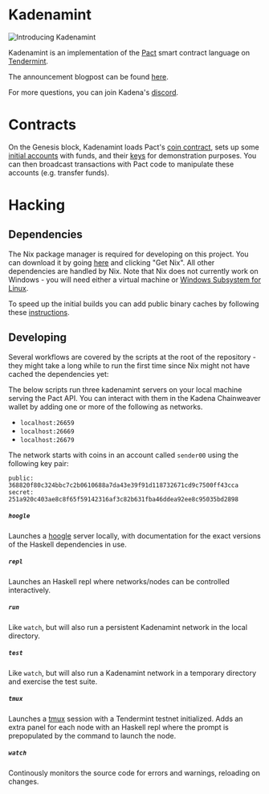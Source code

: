 # Kadenamint

![Introducing Kadenamint](https://miro.medium.com/max/1156/1*ioGNdm7WNixtlNPLKwo9eQ.png)

Kadenamint is an implementation of the [Pact](https://github.com/kadena-io/pact/) smart contract language on [Tendermint](https://github.com/tendermint/tendermint).

The announcement blogpost can be found [here](https://medium.com/kadena-io/introducing-kadenamint-and-chainweb-testnet-v2-cde077c02ebc).

For more questions, you can join Kadena's [discord](https://discordapp.com/invite/bsUcWmX).

# Contracts
On the Genesis block, Kadenamint loads Pact's [coin contract](./pact/coin-contract/coin.pact), sets up some [initial accounts](pact/coin-contract/grants.yaml) with funds, and their [keys](pact/coin-contract/keys.yaml) for demonstration purposes. You can then broadcast transactions with Pact code to manipulate these accounts (e.g. transfer funds).

# Hacking

## Dependencies
The Nix package manager is required for developing on this project. You can download it by going [here](https://nixos.org/nix/) and clicking "Get Nix".
All other dependencies are handled by Nix. Note that Nix does not currently work on Windows - you will need either a virtual machine or [Windows Subsystem for Linux](https://docs.microsoft.com/en-us/windows/wsl/install-win10).

To speed up the initial builds you can add public binary caches by following these [instructions](https://github.com/kadena-io/pact/wiki/Building-Kadena-Projects#building-with-nix-insert).


## Developing
Several workflows are covered by the scripts at the root of the repository - they might take a long while to run the first time since Nix might not have cached the dependencies yet:

The below scripts run three kadenamint servers on your local machine serving the Pact API.  You can interact with them in the Kadena Chainweaver wallet by adding one or more of the following as networks.

* `localhost:26659`
* `localhost:26669`
* `localhost:26679`

The network starts with coins in an account called `sender00` using the following key pair:

```
public: 368820f80c324bbc7c2b0610688a7da43e39f91d118732671cd9c7500ff43cca
secret: 251a920c403ae8c8f65f59142316af3c82b631fba46ddea92ee8c95035bd2898
```

##### `hoogle`
Launches a [hoogle](https://hoogle.haskell.org/) server locally, with documentation for the exact versions of the Haskell dependencies in use.

##### `repl`
Launches an Haskell repl where networks/nodes can be controlled interactively.

##### `run`
Like `watch`, but will also run a persistent Kadenamint network in the local directory.

##### `test`
Like `watch`, but will also run a Kadenamint network in a temporary directory and exercise the test suite.

##### `tmux`
Launches a [tmux](https://github.com/tmux/tmux/wiki) session with a Tendermint testnet initialized. Adds an extra panel for each node with an Haskell repl where the prompt is prepopulated by the command to launch the node.

##### `watch`
Continously monitors the source code for errors and warnings, reloading on changes.
